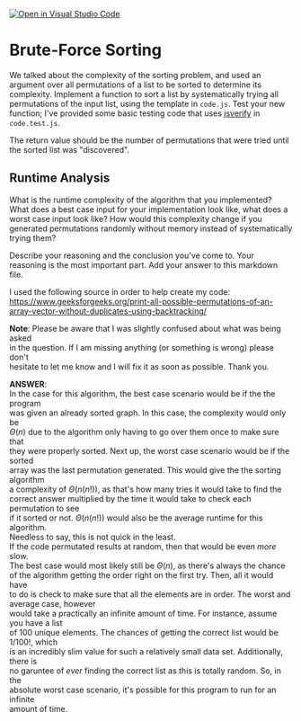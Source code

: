 [![Open in Visual Studio Code](https://classroom.github.com/assets/open-in-vscode-718a45dd9cf7e7f842a935f5ebbe5719a5e09af4491e668f4dbf3b35d5cca122.svg)](https://classroom.github.com/online_ide?assignment_repo_id=11857777&assignment_repo_type=AssignmentRepo)
# Brute-Force Sorting

We talked about the complexity of the sorting problem, and used an argument over
all permutations of a list to be sorted to determine its complexity. Implement
a function to sort a list by systematically trying all permutations of the input
list, using the template in `code.js`. Test your new function; I've provided
some basic testing code that uses [jsverify](https://jsverify.github.io/) in
`code.test.js`.

The return value should be the number of permutations that were tried until the
sorted list was "discovered".

## Runtime Analysis

What is the runtime complexity of the algorithm that you implemented? What does
a best case input for your implementation look like, what does a worst case
input look like? How would this complexity change if you generated permutations
randomly without memory instead of systematically trying them?

Describe your reasoning and the conclusion you've come to. Your reasoning is the
most important part. Add your answer to this markdown file.  
  
I used the following source in order to help create my code:  
https://www.geeksforgeeks.org/print-all-possible-permutations-of-an-array-vector-without-duplicates-using-backtracking/  

 
**Note**: Please be aware that I was slightly confused about what was being asked  
in the question. If I am missing anything (or something is wrong) please don't  
hesitate to let me know and I will fix it as soon as possible. Thank you.  
 
**ANSWER**:  
In the case for this algorithm, the best case scenario would be if the the program  
was given an already sorted graph. In this case, the complexity would only be  
$\Theta(n)$ due to the algorithm only having to go over them once to make sure that  
they were properly sorted. Next up, the worst case scenario would be if the sorted  
array was the last permutation generated. This would give the the sorting algorithm  
a complexity of $\Theta(n(n!))$, as that's how many tries it would take to find the  
correct answer multiplied by the time it would take to check each permutation to see  
if it sorted or not. $\Theta(n(n!))$ would also be the average runtime for this algorithm.  
Needless to say, this is not quick in the least.  
If the code permutated results at random, then that would be even *more* slow.  
The best case would most likely still be $\Theta(n)$, as there's always the chance  
of the algorithm getting the order right on the first try. Then, all it would have  
to do is check to make sure that all the elements are in order. The worst and average case, however  
would take a practically an infinite amount of time. For instance, assume you have a list  
of 100 unique elements. The chances of getting the correct list would be 1/100!, which  
is an incredibly slim value for such a relatively small data set. Additionally, there is  
no garuntee of *ever* finding the correct list as this is totally random. So, in the  
absolute worst case scenario, it's possible for this program to run for an infinite  
amount of time.
